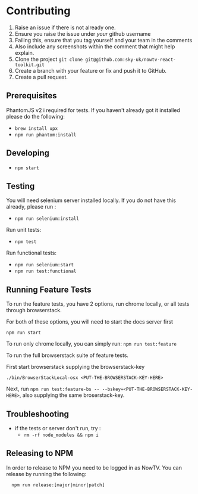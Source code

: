 # Contributing

1. Raise an issue if there is not already one.
  1. Ensure you raise the issue under *your* github username
  2. Failing this, ensure that you tag yourself and your team in the comments
  3. Also include any screenshots within the comment that might help explain.
2. Clone the project `git clone git@github.com:sky-uk/nowtv-react-toolkit.git`
3. Create a branch with your feature or fix and push it to GitHub.
4. Create a pull request.

## Prerequisites

PhantomJS v2 i required for tests.  If you haven't already got it installed please do the following:

 * `brew install upx`
 * `npm run phantom:install`

## Developing

 * `npm start`

## Testing

You will need selenium server installed locally.  If you do not have this already, please run :
 * `npm run selenium:install`

Run unit tests:
 * `npm test`

Run functional tests:
 * `npm run selenium:start`
 * `npm run test:functional`

## Running Feature Tests

To run the feature tests, you have 2 options, run chrome locally, or all tests through browserstack.

For both of these options, you will need to start the docs server first
```
npm run start
```

To run only chrome locally, you can simply run: `npm run test:feature`

To run the full browserstack suite of feature tests.

First start browserstack supplying the browserstack-key
```
./bin/BrowserStackLocal-osx <PUT-THE-BROWSERSTACK-KEY-HERE>
```

Next, run `npm run test:feature-bs -- --bskey=<PUT-THE-BROWSERSTACK-KEY-HERE>`, also supplying the same broserstack-key.

## Troubleshooting

 * if the tests or server don't run, try :
   * `rm -rf node_modules && npm i`

## Releasing to NPM

In order to release to NPM you need to be logged in as NowTV. You can release by running the following:

```
  npm run release:[major|minor|patch]
```

